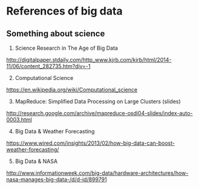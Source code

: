 # References of big data

## Something about science

1. Science Research in The Age of Big Data

http://digitalpaper.stdaily.com/http_www.kjrb.com/kjrb/html/2014-11/06/content_282735.htm?div=-1

2. Computational Science

https://en.wikipedia.org/wiki/Computational_science

3. MapReduce: Simplified Data Processing on Large Clusters (slides)

http://research.google.com/archive/mapreduce-osdi04-slides/index-auto-0003.html

4. Big Data & Weather Forecasting

https://www.wired.com/insights/2013/02/how-big-data-can-boost-weather-forecasting/

5. Big Data & NASA

http://www.informationweek.com/big-data/hardware-architectures/how-nasa-manages-big-data-/d/d-id/899791
